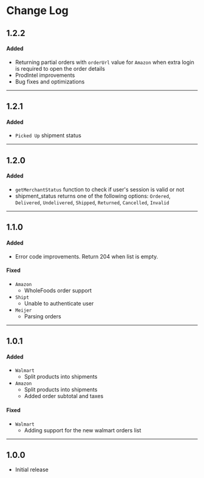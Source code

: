 # Change Log

## 1.2.2

#### Added
* Returning partial orders with `orderUrl` value for `Amazon` when extra login is required to open the order details
* ProdIntel improvements
* Bug fixes and optimizations

---
## 1.2.1

#### Added
* `Picked Up` shipment status

---
## 1.2.0

#### Added
* `getMerchantStatus` function to check if user's session is valid or not
* shipment_status returns one of the following options: `Ordered`, `Delivered`, `Undelivered`, `Shipped`, `Returned`, `Cancelled`, `Invalid`

---
## 1.1.0

#### Added
* Error code improvements. Return 204 when list is empty.

#### Fixed
* `Amazon`
    * WholeFoods order support 
* `Shipt`
    * Unable to authenticate user 
* `Meijer`
    * Parsing orders 
    

---
## 1.0.1

#### Added
* `Walmart`
    * Split products into shipments 
* `Amazon`
    * Split products into shipments 
    * Added order subtotal and taxes 

#### Fixed
* `Walmart`
    * Adding support for the new walmart orders list


---
## 1.0.0
- Initial release
